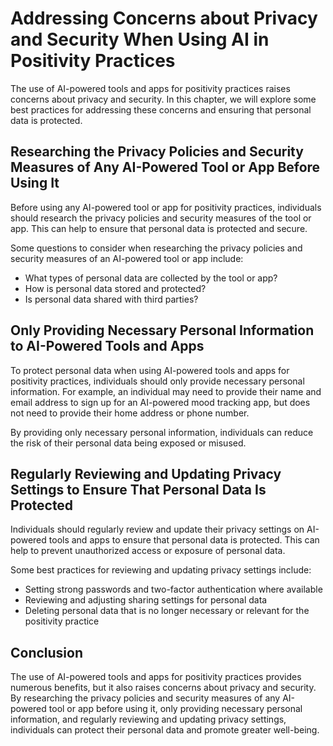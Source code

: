Addressing Concerns about Privacy and Security When Using AI in Positivity Practices
===============================================================================================================================================================================

The use of AI-powered tools and apps for positivity practices raises concerns about privacy and security. In this chapter, we will explore some best practices for addressing these concerns and ensuring that personal data is protected.

Researching the Privacy Policies and Security Measures of Any AI-Powered Tool or App Before Using It
----------------------------------------------------------------------------------------------------

Before using any AI-powered tool or app for positivity practices, individuals should research the privacy policies and security measures of the tool or app. This can help to ensure that personal data is protected and secure.

Some questions to consider when researching the privacy policies and security measures of an AI-powered tool or app include:

* What types of personal data are collected by the tool or app?
* How is personal data stored and protected?
* Is personal data shared with third parties?

Only Providing Necessary Personal Information to AI-Powered Tools and Apps
--------------------------------------------------------------------------

To protect personal data when using AI-powered tools and apps for positivity practices, individuals should only provide necessary personal information. For example, an individual may need to provide their name and email address to sign up for an AI-powered mood tracking app, but does not need to provide their home address or phone number.

By providing only necessary personal information, individuals can reduce the risk of their personal data being exposed or misused.

Regularly Reviewing and Updating Privacy Settings to Ensure That Personal Data Is Protected
-------------------------------------------------------------------------------------------

Individuals should regularly review and update their privacy settings on AI-powered tools and apps to ensure that personal data is protected. This can help to prevent unauthorized access or exposure of personal data.

Some best practices for reviewing and updating privacy settings include:

* Setting strong passwords and two-factor authentication where available
* Reviewing and adjusting sharing settings for personal data
* Deleting personal data that is no longer necessary or relevant for the positivity practice

Conclusion
----------

The use of AI-powered tools and apps for positivity practices provides numerous benefits, but it also raises concerns about privacy and security. By researching the privacy policies and security measures of any AI-powered tool or app before using it, only providing necessary personal information, and regularly reviewing and updating privacy settings, individuals can protect their personal data and promote greater well-being.
